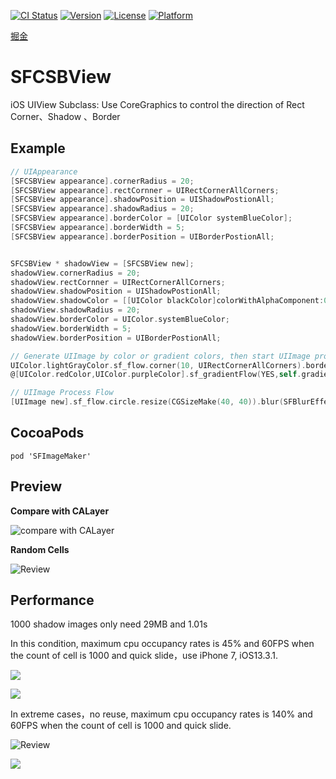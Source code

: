 [![CI Status](https://img.shields.io/travis/389185764@qq.com/SDWebImage-SFImageMaker.svg?style=flat)](https://travis-ci.org/389185764@qq.com/SDWebImage-SFImageMaker)
[![Version](https://img.shields.io/cocoapods/v/SFImageMaker.svg?style=flat)](https://cocoapods.org/pods/SFImageMaker)
[![License](https://img.shields.io/cocoapods/l/SFImageMaker.svg?style=flat)](https://cocoapods.org/pods/SFImageMaker)
[![Platform](https://img.shields.io/cocoapods/p/SFImageMaker.svg?style=flat)](https://cocoapods.org/pods/SFImageMaker)

[掘金](https://juejin.im/post/5e1e08c36fb9a030080c9427)

# SFCSBView
iOS UIView Subclass: Use CoreGraphics to control the direction of Rect Corner、Shadow 、Border
## Example
```objective-c
// UIAppearance
[SFCSBView appearance].cornerRadius = 20;
[SFCSBView appearance].rectCornner = UIRectCornerAllCorners;
[SFCSBView appearance].shadowPosition = UIShadowPostionAll;
[SFCSBView appearance].shadowRadius = 20;
[SFCSBView appearance].borderColor = [UIColor systemBlueColor];
[SFCSBView appearance].borderWidth = 5;
[SFCSBView appearance].borderPosition = UIBorderPostionAll;


SFCSBView * shadowView = [SFCSBView new];
shadowView.cornerRadius = 20;
shadowView.rectCornner = UIRectCornerAllCorners;
shadowView.shadowPosition = UIShadowPostionAll;
shadowView.shadowColor = [[UIColor blackColor]colorWithAlphaComponent:0.6];
shadowView.shadowRadius = 20;
shadowView.borderColor = UIColor.systemBlueColor;
shadowView.borderWidth = 5;
shadowView.borderPosition = UIBorderPostionAll;

// Generate UIImage by color or gradient colors, then start UIImage process flow
UIColor.lightGrayColor.sf_flow.corner(10, UIRectCornerAllCorners).border(0.5, UIColor.blackColor).image;
@[UIColor.redColor,UIColor.purpleColor].sf_gradientFlow(YES,self.gradientButton.frame.size).corner(10, UIRectCornerTopLeft|UIRectCornerBottomRight).border(1, UIColor.blackColor).image

// UIImage Process Flow
[UIImage new].sf_flow.circle.resize(CGSizeMake(40, 40)).blur(SFBlurEffectLight).corner(10, UIRectEdgeAll).border(1, UIColor.redColor)
```

## CocoaPods
```
pod 'SFImageMaker'
```

## Preview

**Compare with CALayer**

![compare with CALayer](https://user-gold-cdn.xitu.io/2020/2/12/1703a1d3defd6b75?imageslim)

**Random Cells**

![Review](https://user-gold-cdn.xitu.io/2020/2/13/1703a26ff78b7732?imageslim)



## Performance

1000 shadow images only need 29MB and 1.01s

In this condition, maximum cpu occupancy rates is 45% and 60FPS when the count of cell is 1000 and quick slide，use iPhone 7, iOS13.3.1.

![](https://user-gold-cdn.xitu.io/2020/2/13/1703e06843524f23?imageslim)

![](https://user-gold-cdn.xitu.io/2020/2/13/1703e0dab3941395?imageslim)

In extreme cases，no reuse,  maximum cpu occupancy rates is 140% and 60FPS when the count of cell is 1000 and quick slide.

![Review](https://user-gold-cdn.xitu.io/2020/2/13/1703a26ff78b7732?imageslim)

![](https://user-gold-cdn.xitu.io/2020/2/13/1703d3b50c47b1c1?imageslim)
